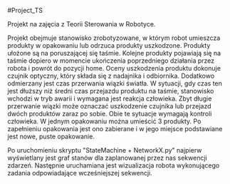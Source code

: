 #Project_TS

Projekt na zajęcia z Teorii Sterowania w Robotyce.

Projekt obejmuje stanowisko zrobotyzowane, w którym robot umieszcza produkty w opakowaniu lub odrzuca produkty uszkodzone. Produkty ułożone są na poruszającej się taśmie. Kolejne produkty pojawiają się na taśmie dopiero w momencie ukończenia poprzedniego działania przez robota i powrót do pozycji home. Oceny uszkodzenia produktu dokonuje czujnik optyczny, który składa się z nadajnika i odbiornika. Dodatkowo odmierzany jest czas przerwania wiązki światła. W sytuacji, gdy czas ten jest dłuższy niż średni czas przejazdu produktu na taśmie, stanowisko wchodzi w tryb awarii i wymagana jest reakcja człowieka. Zbyt długie przerwanie wiązki może oznaczać uszkodzenie czujnika lub przejazd dwóch produktów zaraz po sobie. Obie te sytuacje wymagają kontroli człowieka. W jednym opakowaniu można umieścić 3 produkty. Po zapełnieniu opakowania jest ono zabierane i w jego miejsce podstawiane jest nowe, puste opakowanie. 

Po uruchomieniu skryptu "StateMachine + NetworkX.py" najpierw wyświetlany jest graf stanów dla zaplanowanej przez nas sekwencji zdarzeń. Następnie uruchamiana jest wizualizacja robota wykonującego zadania odpowiadające wcześniejszej sekwencji.
